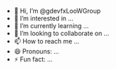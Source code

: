 - 👋 Hi, I’m @gdevfxLooWGroup
- 👀 I’m interested in ...
- 🌱 I’m currently learning ...
- 💞️ I’m looking to collaborate on ...
- 📫 How to reach me ...
- 😄 Pronouns: ...
- ⚡ Fun fact: ...

<!---
gdevfxLooWGroup/gdevfxLooWGroup is a ✨ special ✨ repository because its `README.md` (this file) appears on your GitHub profile.
You can click the Preview link to take a look at your changes.
--->
